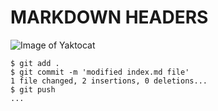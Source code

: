 # MARKDOWN HEADERS

![Image of Yaktocat](https://octodex.github.com/images/yaktocat.png)

```
$ git add .
$ git commit -m 'modified index.md file'
1 file changed, 2 insertions, 0 deletions...
$ git push
...
```
